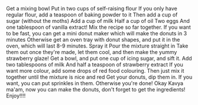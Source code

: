 Get a mixing bowl
Put in two cups of self-raising flour 
If you only have regular flour, add a teaspoon of baking powder to it
Then add a cup of sugar (without the moths)
Add a cup of milk
Half a cup of oil
Two eggs
And one tablespoon of vanilla extract!
Mix the recipe so far together.
If you want to be fast, you can get a mini donut maker which will make the donuts in 3 minutes
Otherwise get an oven tray with donut shapes, and put it in the oven, which will last 8-9 minutes.
Spray it
Pour the mixture straight in
Take them out once they're made, let them cool, and then make the yummy strawberry glaze!
Get a bowl, and put one cup of icing sugar, and sift it.
Add two tablespoons of milk
And half a teaspoon of strawberry extract
If you want more colour, add some drops of red food colouring.
Then just mix it together until the mixture is nice and red
Get your donuts, dip them in.
If you want, you can put sprinkles in them. Otherwise you're done!
Okay Kavya ma'am, now you can make the donuts, don't forget to get the ingredients!
Enjoy!!!!